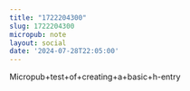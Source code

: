 ```yaml
---
title: "1722204300"
slug: 1722204300
micropub: note
layout: social
date: '2024-07-28T22:05:00'
---
```

Micropub+test+of+creating+a+basic+h-entry